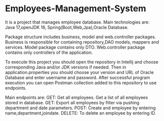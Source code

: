 # Employees-Management-System
It is a project that manages employee database.
Main technologies are: Java 17,openJDK 16, Spring(Boot,Web,Jpa),Oracle Database.

Package structure includes business, model and web.controller packages. Business is responsible for containing repository,DAO models, mappers and services.
Model package contains only DTO. Web.controller package contains only controllers of the application.

To execute this project you should open the repository in Intellij and choose corresponding Java and/or JDK versions if needed.
Then in application.properties you should choose your version and URL of Oracle Database and enter username and password.
After successful program execution you can open Postman collection added to this repository to use endpoints.

Main endpoints are:
GET: Get all employees. Get a list of all employees stored in database.
GET: Export all employees by filter via pushing department and date parameters. 
POST: Create and employee by entering name,department,joindate.
DELETE: To delete an employee by entering ID.
